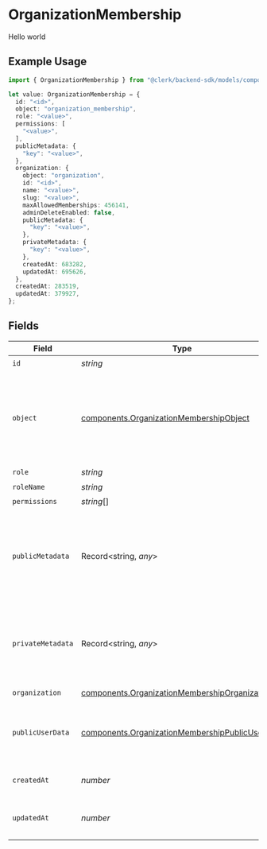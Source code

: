 # OrganizationMembership

Hello world

## Example Usage

```typescript
import { OrganizationMembership } from "@clerk/backend-sdk/models/components";

let value: OrganizationMembership = {
  id: "<id>",
  object: "organization_membership",
  role: "<value>",
  permissions: [
    "<value>",
  ],
  publicMetadata: {
    "key": "<value>",
  },
  organization: {
    object: "organization",
    id: "<id>",
    name: "<value>",
    slug: "<value>",
    maxAllowedMemberships: 456141,
    adminDeleteEnabled: false,
    publicMetadata: {
      "key": "<value>",
    },
    privateMetadata: {
      "key": "<value>",
    },
    createdAt: 683282,
    updatedAt: 695626,
  },
  createdAt: 283519,
  updatedAt: 379927,
};
```

## Fields

| Field                                                                                                              | Type                                                                                                               | Required                                                                                                           | Description                                                                                                        |
| ------------------------------------------------------------------------------------------------------------------ | ------------------------------------------------------------------------------------------------------------------ | ------------------------------------------------------------------------------------------------------------------ | ------------------------------------------------------------------------------------------------------------------ |
| `id`                                                                                                               | *string*                                                                                                           | :heavy_check_mark:                                                                                                 | N/A                                                                                                                |
| `object`                                                                                                           | [components.OrganizationMembershipObject](../../models/components/organizationmembershipobject.md)                 | :heavy_check_mark:                                                                                                 | String representing the object's type. Objects of the same type share the same value.<br/>                         |
| `role`                                                                                                             | *string*                                                                                                           | :heavy_check_mark:                                                                                                 | N/A                                                                                                                |
| `roleName`                                                                                                         | *string*                                                                                                           | :heavy_minus_sign:                                                                                                 | N/A                                                                                                                |
| `permissions`                                                                                                      | *string*[]                                                                                                         | :heavy_check_mark:                                                                                                 | N/A                                                                                                                |
| `publicMetadata`                                                                                                   | Record<string, *any*>                                                                                              | :heavy_check_mark:                                                                                                 | Metadata saved on the organization membership, accessible from both Frontend and Backend APIs                      |
| `privateMetadata`                                                                                                  | Record<string, *any*>                                                                                              | :heavy_minus_sign:                                                                                                 | Metadata saved on the organization membership, accessible only from the Backend API                                |
| `organization`                                                                                                     | [components.OrganizationMembershipOrganization](../../models/components/organizationmembershiporganization.md)     | :heavy_check_mark:                                                                                                 | N/A                                                                                                                |
| `publicUserData`                                                                                                   | [components.OrganizationMembershipPublicUserData](../../models/components/organizationmembershippublicuserdata.md) | :heavy_minus_sign:                                                                                                 | An organization membership with public user data populated                                                         |
| `createdAt`                                                                                                        | *number*                                                                                                           | :heavy_check_mark:                                                                                                 | Unix timestamp of creation.                                                                                        |
| `updatedAt`                                                                                                        | *number*                                                                                                           | :heavy_check_mark:                                                                                                 | Unix timestamp of last update.                                                                                     |